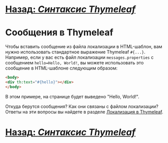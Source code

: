 # [**Назад**: *Синтаксис Thymeleaf*](thymeleaf-syntax.md)

# Сообщения в Thymeleaf

Чтобы вставить сообщение из файла локализации в HTML-шаблон, вам нужно использовать стандартное выражение Thymeleaf `#{...}`. Например, если у вас есть файл локализации `messages.properties` с сообщением `hello=Hello, World!`, вы можете использовать это сообщение в HTML-шаблоне следующим образом:

```html
<body>
<div th:text="#{hello}"></div>
</body>
```

В этом примере, на странице будет выведено "Hello, World!".

Откуда берутся сообщения? Как они связаны с файлом локализации? Ответы на эти вопросы вы найдете в разделе [Локализация в Thymeleaf](locale.md).

# [**Назад**: *Синтаксис Thymeleaf*](thymeleaf-syntax.md)